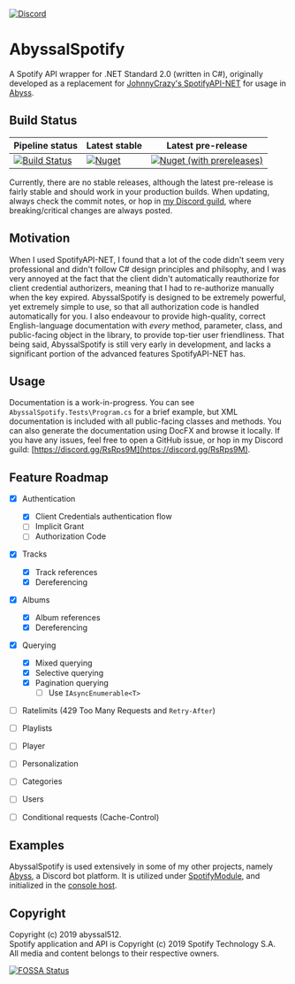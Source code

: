 [![Discord](https://img.shields.io/discord/598437365891203072.svg?style=plastic)](https://discord.gg/RsRps9M)
# AbyssalSpotify
A Spotify API wrapper for .NET Standard 2.0 (written in C#), originally developed as a replacement for [JohnnyCrazy's SpotifyAPI-NET](https://github.com/JohnnyCrazy/SpotifyAPI-NET) for usage in [Abyss](http://github.com/abyssal/Abyss). 
  
## Build Status
| Pipeline status | Latest stable | Latest pre-release |
|---------------------------------------------------------------------------------------------------------------------------------|-------------------------------------------------------------|-----------------------------------------------------------------------------------|
| [![Build Status](https://dev.azure.com/abyssal512/AbyssalSpotify/_apis/build/status/abyssal512.AbyssalSpotify?branchName=master)](https://dev.azure.com/abyssal512/AbyssalSpotify/_build?definitionId=1) | [![Nuget](https://img.shields.io/nuget/v/AbyssalSpotify.svg)](https://www.nuget.org/packages/AbyssalSpotify/) | [![Nuget (with prereleases)](https://img.shields.io/nuget/vpre/AbyssalSpotify.svg)](https://www.nuget.org/packages/AbyssalSpotify/) |  

Currently, there are no stable releases, although the latest pre-release is fairly stable and should work in your production builds. When updating, always check the commit notes, or hop in [my Discord guild](https://discord.gg/RsRps9M), where breaking/critical changes are always posted.  
  
## Motivation
When I used SpotifyAPI-NET, I found that a lot of the code didn't seem very professional and didn't follow C# design principles and philsophy, and I was very annoyed at the fact that the client didn't automatically reauthorize for client credential authorizers, meaning that I had to re-authorize manually when the key expired. AbyssalSpotify is designed to be extremely powerful, yet extremely simple to use, so that all authorization code is handled automatically for you. I also endeavour to provide high-quality, correct English-language documentation with *every* method, parameter, class, and public-facing object in the library, to provide top-tier user friendliness. 
That being said, AbyssalSpotify is still very early in development, and lacks a significant portion of the advanced features SpotifyAPI-NET has.

## Usage
Documentation is a work-in-progress. You can see `AbyssalSpotify.Tests\Program.cs` for a brief example, 
but XML documentation is included with all public-facing classes and methods. You can also generate the documentation using DocFX and browse it locally. If you have any issues, feel free to open a GitHub issue, or hop in my Discord guild: [https://discord.gg/RsRps9M](https://discord.gg/RsRps9M).

## Feature Roadmap
* [x] Authentication
  * [x] Client Credentials authentication flow
  * [ ] Implicit Grant
  * [ ] Authorization Code
* [x] Tracks
  * [x] Track references
  * [x] Dereferencing
* [x] Albums
  * [x] Album references
  * [x] Dereferencing
* [x] Querying
  * [x] Mixed querying
  * [x] Selective querying
  * [x] Pagination querying
    * [ ] Use `IAsyncEnumerable<T>`

* [ ] Ratelimits (429 Too Many Requests and `Retry-After`)
* [ ] Playlists
* [ ] Player
* [ ] Personalization
* [ ] Categories
* [ ] Users
* [ ] Conditional requests (Cache-Control)


## Examples
AbyssalSpotify is used extensively in some of my other projects, namely [Abyss](https://github.com/abyssal/Abyss), a Discord bot platform. It is utilized under [SpotifyModule](https://github.com/abyssal/Abyss/blob/master/src/Abyss.Core/Modules/SpotifyModule.cs), and initialized in the [console host](https://github.com/abyssal/Abyss/blob/master/src/Abyss.Console/Program.cs#L72).
  
## Copyright  
Copyright (c) 2019 abyssal512.  
Spotify application and API is Copyright (c) 2019 Spotify Technology S.A.   
All media and content belongs to their respective owners.  
  
[![FOSSA Status](https://app.fossa.com/api/projects/git%2Bgithub.com%2Fabyssal%2FAbyssalSpotify.svg?type=large)](https://app.fossa.com/projects/git%2Bgithub.com%2Fabyssal%2FAbyssalSpotify?ref=badge_large)
